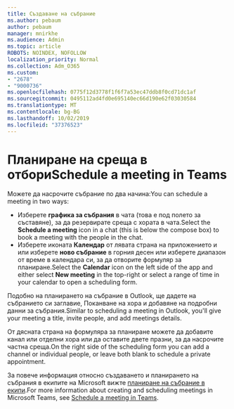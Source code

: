 ```yaml
---
title: Създаване на събрание
ms.author: pebaum
author: pebaum
manager: mnirkhe
ms.audience: Admin
ms.topic: article
ROBOTS: NOINDEX, NOFOLLOW
localization_priority: Normal
ms.collection: Adm_O365
ms.custom:
- "2678"
- "9000736"
ms.openlocfilehash: 0775f12d3778f1f6f7a53ec47ddb8f0cd71dc1af
ms.sourcegitcommit: 0495112ad4fd0e695140ec66d190e62f03030584
ms.translationtype: MT
ms.contentlocale: bg-BG
ms.lasthandoff: 10/02/2019
ms.locfileid: "37376523"
---
```

# <a name="schedule-a-meeting-in-teams"></a><span data-ttu-id="52d72-102">Планиране на среща в отбори</span><span class="sxs-lookup"><span data-stu-id="52d72-102">Schedule a meeting in Teams</span></span>

<span data-ttu-id="52d72-103">Можете да насрочите събрание по два начина:</span><span class="sxs-lookup"><span data-stu-id="52d72-103">You can schedule a meeting in two ways:</span></span> 

- <span data-ttu-id="52d72-104">Изберете **графика за събрания** в чата (това е под полето за съставяне), за да резервирате среща с хората в чата.</span><span class="sxs-lookup"><span data-stu-id="52d72-104">Select the **Schedule a meeting** icon in a chat (this is below the compose box) to book a meeting with the people in the chat.</span></span>
- <span data-ttu-id="52d72-105">Изберете иконата **Календар** от лявата страна на приложението и или изберете **ново събрание** в горния десен или изберете диапазон от време в календара си, за да отворите формуляр за планиране.</span><span class="sxs-lookup"><span data-stu-id="52d72-105">Select the **Calendar** icon on the left side of the app and either select **New meeting** in the top-right or select a range of time in your calendar to open a scheduling form.</span></span>

<span data-ttu-id="52d72-106">Подобно на планирането на събрание в Outlook, ще дадете на събранието си заглавие, Поканване на хора и добавяне на подробни данни за събрания.</span><span class="sxs-lookup"><span data-stu-id="52d72-106">Similar to scheduling a meeting in  Outlook, you'll give your meeting a title, invite people, and add meetings details.</span></span>

<span data-ttu-id="52d72-107">От дясната страна на формуляра за планиране можете да добавите канал или отделни хора или да оставите двете празни, за да насрочите частна среща.</span><span class="sxs-lookup"><span data-stu-id="52d72-107">On the right side of the scheduling form you can add a channel or individual people, or leave both blank to schedule a private appointment.</span></span>

<span data-ttu-id="52d72-108">За повече информация относно създаването и планирането на събрания в екипите на Microsoft вижте [планиране на събрание в екипи](https://support.office.com/article/Schedule-a-meeting-in-Teams-943507a9-8583-4c58-b5d2-8ec8265e04e5).</span><span class="sxs-lookup"><span data-stu-id="52d72-108">For more information about creating and scheduling meetings in Microsoft Teams, see [Schedule a meeting in Teams](https://support.office.com/article/Schedule-a-meeting-in-Teams-943507a9-8583-4c58-b5d2-8ec8265e04e5).</span></span>